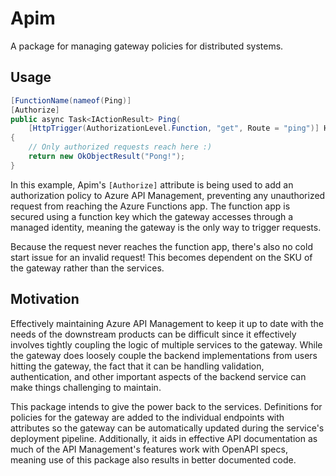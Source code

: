 # Apim

A package for managing gateway policies for distributed systems.

## Usage

```cs
[FunctionName(nameof(Ping)]
[Authorize]
public async Task<IActionResult> Ping(
    [HttpTrigger(AuthorizationLevel.Function, "get", Route = "ping")] HttpRequest req)
{
    // Only authorized requests reach here :)
    return new OkObjectResult("Pong!");
}
```

In this example, Apim's `[Authorize]` attribute is being used to add an authorization policy to Azure API Management, preventing any unauthorized request from reaching the Azure Functions app. The function app is secured using a function key which the gateway accesses through a managed identity, meaning the gateway is the only way to trigger requests.

Because the request never reaches the function app, there's also no cold start issue for an invalid request! This becomes dependent on the SKU of the gateway rather than the services.

## Motivation

Effectively maintaining Azure API Management to keep it up to date with the needs of the downstream products can be difficult since it effectively involves tightly coupling the logic of multiple services to the gateway. While the gateway does loosely couple the backend implementations from users hitting the gateway, the fact that it can be handling validation, authentication, and other important aspects of the backend service can make things challenging to maintain.

This package intends to give the power back to the services. Definitions for policies for the gateway are added to the individual endpoints with attributes so the gateway can be automatically updated during the service's deployment pipeline. Additionally, it aids in effective API documentation as much of the API Management's features work with OpenAPI specs, meaning use of this package also results in better documented code.
